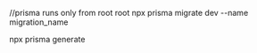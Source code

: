 
//prisma runs only from root root
npx prisma migrate dev --name migration_name

npx prisma generate 